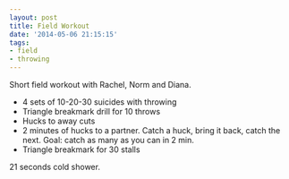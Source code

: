 ```yaml
---
layout: post
title: Field Workout
date: '2014-05-06 21:15:15'
tags:
- field
- throwing
---
```


Short field workout with Rachel, Norm and Diana.

- 4 sets of 10-20-30 suicides with throwing
- Triangle breakmark drill for 10 throws
- Hucks to away cuts
- 2 minutes of hucks to a partner. Catch a huck, bring it back, catch the next. Goal: catch as many as you can in 2 min.
- Triangle breakmark for 30 stalls

21 seconds cold shower.
